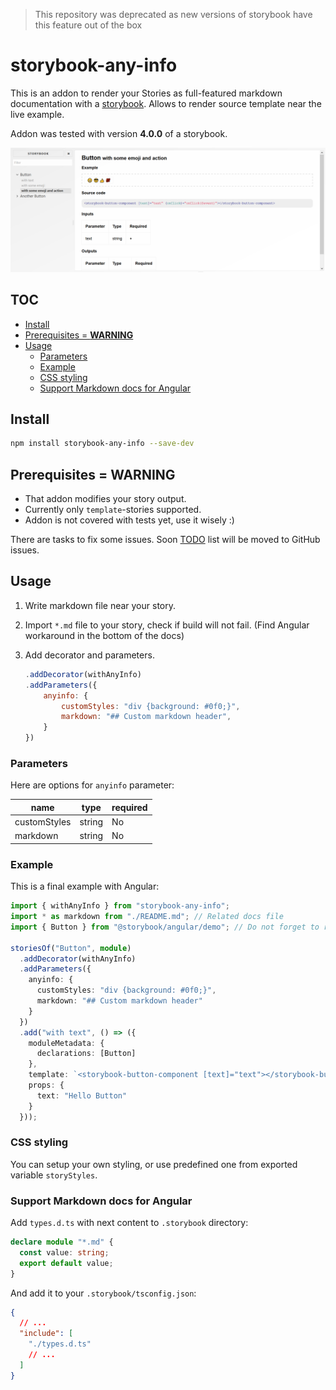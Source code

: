 > This repository was deprecated as new versions of storybook have this feature out of the box

# storybook-any-info

This is an addon to render your Stories as full-featured markdown documentation with a [storybook][1]. Allows to render source template near the live example.

Addon was tested with version **4.0.0** of a storybook.

![screenshot.png](https://raw.githubusercontent.com/apastuhov/storybook-any-info/master/screenshot.png)

## TOC

- [Install](#install)
- [Prerequisites = **WARNING**](#prerequisites--warning)
- [Usage](#usage)
  - [Parameters](#parameters)
  - [Example](#example)
  - [CSS styling](#css-styling)
  - [Support Markdown docs for Angular](#support-markdown-docs-for-angular)

## Install

```bash
npm install storybook-any-info --save-dev
```

## Prerequisites = **WARNING**

- That addon modifies your story output.
- Currently only `template`-stories supported.
- Addon is not covered with tests yet, use it wisely :)

There are tasks to fix some issues. Soon [TODO](https://github.com/apastuhov/storybook-any-info/blob/master/TODO.md) list will be moved to GitHub issues.

## Usage

1. Write markdown file near your story.
2. Import `*.md` file to your story, check if build will not fail. (Find Angular workaround in the bottom of the docs)
3. Add decorator and parameters.

   ```js
   .addDecorator(withAnyInfo)
   .addParameters({
       anyinfo: {
           customStyles: "div {background: #0f0;}",
           markdown: "## Custom markdown header",
       }
   })
   ```

### Parameters

Here are options for `anyinfo` parameter:

| name         | type   | required |
| ------------ | ------ | -------- |
| customStyles | string | No       |
| markdown     | string | No       |

### Example

This is a final example with Angular:

```ts
import { withAnyInfo } from "storybook-any-info";
import * as markdown from "./README.md"; // Related docs file
import { Button } from "@storybook/angular/demo"; // Do not forget to replace with your component

storiesOf("Button", module)
  .addDecorator(withAnyInfo)
  .addParameters({
    anyinfo: {
      customStyles: "div {background: #0f0;}",
      markdown: "## Custom markdown header"
    }
  })
  .add("with text", () => ({
    moduleMetadata: {
      declarations: [Button]
    },
    template: `<storybook-button-component [text]="text"></storybook-button-component>`,
    props: {
      text: "Hello Button"
    }
  }));
```

### CSS styling

You can setup your own styling, or use predefined one from exported variable `storyStyles`.

### Support Markdown docs for Angular

Add `types.d.ts` with next content to `.storybook` directory:

```ts
declare module "*.md" {
  const value: string;
  export default value;
}
```

And add it to your `.storybook/tsconfig.json`:

```json
{
  // ...
  "include": [
    "./types.d.ts"
    // ...
  ]
}
```

[1]: https://github.com/storybooks/storybook
